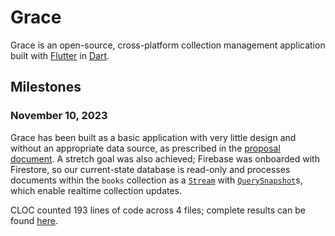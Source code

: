 # Grace

Grace is an open-source, cross-platform collection management application built with [Flutter](https://flutter.dev/) in [Dart](https://dart.dev/).

## Milestones

### November 10, 2023

Grace has been built as a basic application with very little design and without an appropriate data source, as prescribed in the [proposal document](docs/proposal.md). A stretch goal was also achieved; Firebase was onboarded with Firestore, so our current-state database is read-only and processes documents within the `books` collection as a [`Stream`](https://api.dart.dev/stable/2.8.3/dart-async/Stream-class.html) with [`QuerySnapshot`](https://pub.dev/documentation/cloud_firestore/latest/cloud_firestore/QuerySnapshot-class.html)s, which enable realtime collection updates.

CLOC counted 193 lines of code across 4 files; complete results can be found [here](docs/cloc/11-10.txt).